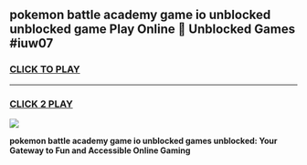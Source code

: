 
## pokemon battle academy game io unblocked unblocked game Play Online 👋 Unblocked Games #iuw07
<h3>
<a href="https://premium.freeplayer.one?title=pokemon_battle_academy_game_io_unblocked&ref=21F">CLICK TO PLAY</a></h3>
<hr>

<h3>
<a href="https://premium.freeplayer.one?title=pokemon_battle_academy_game_io_unblocked&ref=21F">CLICK 2 PLAY</a>
  
</h3>

<a href="https://premium.freeplayer.one?title=pokemon_battle_academy_game_io_unblocked&ref=21F/"><img src="https://clearcache.store/games.png"></a>


**pokemon battle academy game io unblocked games unblocked: Your Gateway to Fun and Accessible Online Gaming**

